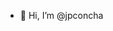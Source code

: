 - 👋 Hi, I’m @jpconcha

<!---
jpconcha/jpconcha is a ✨ special ✨ repository because its `README.md` (this file) appears on your GitHub profile.
You can click the Preview link to take a look at your changes.
--->
